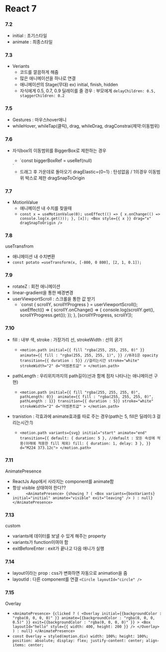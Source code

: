 # React 7

### 7.2
- initial : 초기스타일
- animate : 최종스타일

### 7.3
- Veriants
  - 코드를 깔끔하게 해줌
  - 많은 애니메이션을 하나로 연결
  - 애니메이션의 Stage(무대) ex) initial, finish, hidden
  - 자식에게 0.5, 0.7, 0.9 딜레이를 줄 경우 : 부모에게 `delayChildren: 0.5, staggerChildren: 0.2`

### 7.5
  - Gestures : 마우스hover애니
  - whileHover, whileTap(클릭), drag, whileDrag, dragConstrai(제약:이동범위)

### 7.6
  - 자식box의 이동범위를 BiggerBox로 제한하는 경우
    - `const biggerBoxRef = useRef<HTMLDivElement>(null)
    <BiggerBox ref={biggerBoxRef}>
    <Box />
    </BiggerBox>`
     
    - 드래그 후 가운데로 돌아오기
      dragElastic={0~1} : 탄성없음 / 1의경우 이동범위 박스로 제한
      dragSnapToOrigin

### 7.7
- MotionValue 
  - 애니메이션 내 수치를 찾을때
  - `const x = useMotionValue(0);
  useEffect(() => { x.onChange(() => console.log(x.get())); }, [x]);
  <Box style={{ x }} drag="x" dragSnapToOrigin />`

### 7.8
useTransfrom
  - 애니메이션 내 수치변환
  - `const potato =useTransform(x, [-800, 0 800], [2, 1, 0.1]);`

### 7.9
- rotateZ : 회전 애니메이션
- linear-gradient을 통한 배경변경
- userViewportScroll : 스크롤을 통한 값 받기
  - `const { scrollY, scrollYProgress } = userViewportScroll();
  useEffect(() => { scrollY.onChange() => { console.log(scrollY.get(), scrollYProgress.get()); });
  }, [scrollYProgress, scrollY]);

### 7.10
  - fill : 내부 색, stroke : 가장가리 선, strokeWidth : 선의 굵기
    - `<motion.path
    initial={{ fill "rgba(255, 255, 255, 0)" }} 
    animate={{ fill : "rgba(255, 255, 255, 1)", }} //0과1은 opacity
    transition={{ duration : 5}} //걸리는시간
    stroke="white"
    strokeWidth="2"
    d="어썸폰트값" >
  </motion.path>`

  - pathLength : 우리위치까지의 path길이(선과 함께 점차 나타나는 애니메이션 구현)
    - `<motion.path
    initial={{ fill "rgba(255, 255, 255, 0)", pathLength: 0}} 
    animate={{ fill : "rgba(255, 255, 255, 0)", pathLength : 1}}
    transition={{ duration : 5}}
    stroke="white"
    strokeWidth="2"
    d="어썸폰트값" >
  </motion.path>`

  - tranistion : 각효과에 animate효과를 따로 주는 경우(path는 5, fill은 딜레이:3 걸리는시간:1)
    - `<motion.path
    variants={svg}
    initial="start"
    animate="end"
    transition={{
     default: { duration: 5 }, //default : 모든 속성에 적용(아래에 적용한 fill 제외)
     fill: { duration: 1, delay: 3 },
    }}
    d="M224 373.12c">
</motion.path>`

### 7.11
AnimatePresence
  - ReactJs App에서 사라지는 component를 animate함
  - 항상 visible 상태여야 한다??
  - `      <AnimatePresence>
        {showing ? (
          <Box
            variants={boxVariants}
            initial="initial"
            animate="visible"
            exit="leaving"
          /> ) : null}
      </AnimatePresence>`

### 7.13
custom
  - variants에 데이터를 보낼 수 있게 해주는 property
  - variants가 function이여야 함
  - exitBeforeEnter : exit가 끝나고 다음 애니가 실행

### 7.14
- layout이라는 prop : css가 변화하면 자동으로 animation을 줌
- layoutId : 다른 component를 연결 `<Circle layoutId="circle" />`

### 7.15
Overlay
- `<AnimatePresence>
        {clicked ? (
          <Overlay
            initial={{backgroundColor : "rgba(0, 0, 0, 0)" }}
            animate={{backgroundColor : "rgba(0, 0, 0, 0.5)" }}
            exit={{backgroundColor : "rgba(0, 0, 0, 0)" }}
          >
            <Box layoutId="hello" style={{ width: 400, height: 200 }} />
          </Overlay>
        ) : null}
       </AnimatePresence>`
- `const Overlay = styled(motion.div)
      width: 100%;
      height: 100%;
      position: absolute;
      display: flex;
      justify-content: center;
      align-items: center;
      `
